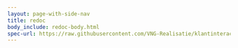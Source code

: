 ```yaml
---
layout: page-with-side-nav
title: redoc
body_include: redoc-body.html
spec-url: https://raw.githubusercontent.com/VNG-Realisatie/klantinteracties/main/docs/api_familie_klantinteracties/klantinteracties/openapi.yaml
---
```

<redoc spec-url='{{page.spec-url}}'></redoc>
